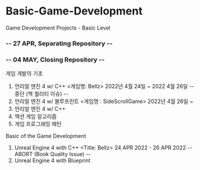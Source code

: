 # Basic-Game-Development
Game Development Projects - Basic Level

### -- 27 APR, Separating Repository --
### -- 04 MAY, Closing Repository --
게임 개발의 기초

1. 언리얼 엔진 4 w/ C++ <게임명: Bellz> 2022년 4월 24일 ~ 2022 4월 26일
-- 중단 (책 퀄리티 이슈) --
1. 언리얼 엔진 4 w/ 블루프린트 <게임명 : SideScrollGame> 2022년 4월 26일 ~
2. 언리얼 엔진 4 w/ C++
3. 액션 게임 알고리즘
4. 게임 프로그래밍 패턴

Basic of the Game Development

1. Unreal Engine 4 with C++ <Title: Bellz> 24 APR 2022 - 26 APR 2022
-- ABORT (Book Quality Issue) --
1. Unreal Engine 4 with Blueprint <Title : SideScrollGame> 26 APR 2022 ~
2. Unreal Engine 4 with C++
3. Action Game Algorithms
4. Game Programming Patterns
